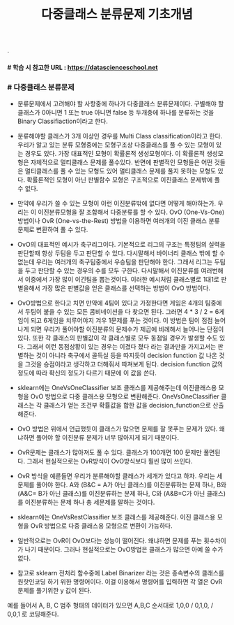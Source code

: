 ﻿---
layout: post
title: "다중클래스 분류문제 기초개념"
tags: [Classification]
comments: true
---

.


#### # 학습 시 참고한 URL : https://datascienceschool.net


### # 다중클래스 분류문제

- 분류문제에서 고려해야 할 사항중에 하나가 다중클래스 분류문제이다. 구별해야 할 클래스가 0아니면 1 또는 true 아니면 false 등 두개중에 하나를 분류하는 것을 Binary Classifiaction이라고 한다. 


- 분류해야할 클래스가 3개 이상인 경우를 Multi Class classification이라고 한다. 우리가 알고 있는 분류 모형중에는 모형구조상 다중클래스를 풀 수 있는 모형이 있는 경우도 있다. 가장 대표적인 모형이 확률론적 생성모형이다. 이 확률론적 생성모형은 자체적으로 멀티클래스 문제를 풀수있다. 반면에 판별적인 모형들은 어떤 것들은 멀티클래스를 풀 수 있는 모형도 있어 멀티클래스 문제를 풀지 못하는 모형도 있다. 확률론적인 모형이 아닌 판별함수 모형은 구조적으로 이진클래스 문제밖에 풀 수 없다.


- 만약에 우리가 쓸 수 있는 모형이 이런 이진분류밖에 없다면 어떻게 해야하는가. 우리는 이 이진분류모형을 잘 조합해서 다중분류를 할 수 있다. OvO (One-Vs-One) 방법이나 OvR (One-vs-the-Rest) 방법을 이용하면 여러개의 이진 클래스 분류 문제로 변환하여 풀 수 있다.


- OvO의 대표적인 예시가 축구리그이다. 기본적으로 리그의 구조는 특정팀의 실력을 판단할때 항상 두팀을 두고 판단할 수 있다. 다시말해서 바이너리 클래스 밖에 할 수 없는데 우리는 여러개의 축구팀중에서 우승팀을 판단해야 한다. 그래서 리그는 두팀을 두고 판단할 수 있는 경우의 수를 모두 구한다. 다시말해서 이진분류를 여러번해서 이중에서 가장 많이 이긴팀을 뽑는것이다. 이러한 예시처럼 클래스별로 1대1로 판별을해서 가장 많은 판별값을 얻은 클래스를 선택하는 방법이 OvO 방법이다.


- OvO방법으로 한다고 치면 만약에 4팀이 있다고 가정한다면 게임은 4개의 팀중에서 두팀이 붙을 수 있는 모든 콤비네이션을 다 찾으면 된다. 그러면 4 * 3 / 2 = 6게임이 되고 6게임을 치루어야지 겨우 1문제를 푸는 것이다. 이 방법은 팀이 점점 늘어나게 되면 우리가 풀어야할 이진분류의 문제수가 제곱에 비례해서 늘어나는 단점이 있다. 또한 각 클래스의 판별값이 각 클래스별로 모두 동점일 경우가 발생할 수도 있다. 그래서 이런 동점상황이 있는 경우는 이겼다 졌다 라는 결과만을 가지고서는 판별하는 것이 아니라 축구에서 골득실 등을 따지듯이 decision function 값 나온 것을 그것을 승점이라고 생각하고 더해줘서 따져보게 된다. decision function 값의 정도에 따라 확신의 정도가 다르기 때문에 이 값을 쓴다.


- sklearn에는 OneVsOneClassifier 보조 클래스를 제공해주는데 이진클래스용 모형을 OvO 방법으로 다중 클래스용 모형으로 변환해준다. OneVsOneClassifier 클래스는 각 클래스가 얻는 조건부 확률값을 합한 값을 decision_function으로 산출해준다.


- OvO 방법은 위에서 언급했듯이 클래스가 많으면 문제를 잘 못푸는 문제가 있다. 왜냐하면 풀어야 할 이진분류 문제가 너무 많아지게 되기 때문이다.


- OvR문제는 클래스가 많아져도 풀 수 있다. 클래스가 100개면 100 문제만 풀면된다. 그래서 현실적으로는 OvR방식이 OvO방식보다 훨씬 많이 쓰인다. 


- OvR 방식을 예륻들면 우리가 분류해야할 클래스가 세개가 있다고 하자. 우리는 세문제를 풀어야 한다. A와 (B&C = A가 아닌 클래스)를 이진분류하는 문제 하나, B와 (A&C= B가 아닌 클래스)를 이진분류하는 문제 하나, C와 (A&B=C가 아닌 클래스)를 이진분류하는 문제 하나 총 세문제를 말하는 것이다.


- sklearn에는 OneVsRestClassifier 보조 클래스를 제공해준다. 이진 클래스용 모형을 OvR 방법으로 다중 클래스용 모형으로 변환이 가능하다.


- 일반적으로는 OvR이 OvO보다는 성능이 떨어진다. 왜냐하면 문제를 푸는 횟수차이가 나기 때문이다. 그러나 현실적으로는 OvO방법은 클래스가 많으면 아예 쓸 수가 없다. 


- 참고로 sklearn 전처리 함수중에 Label Binarizer 라는 것은 종속변수의 클래스를 원핫인코딩 하기 위한 명령어이다. 이걸 이용해서 명령어를 입력하면 각 열은 OvR 문제를 풀기위한 y 값이 된다.

예를 들어서 A, B, C 범주 형태의 데이터가 있으면 A,B,C 순서대로 1,0,0 / 0,1,0, / 0,0,1 로 코딩해준다.
